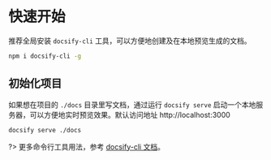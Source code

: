 # 快速开始

推荐全局安装 `docsify-cli` 工具，可以方便地创建及在本地预览生成的文档。

```bash
npm i docsify-cli -g
```

## 初始化项目

如果想在项目的 `./docs` 目录里写文档，通过运行 `docsify serve` 启动一个本地服务器，可以方便地实时预览效果。默认访问地址 http://localhost:3000

```bash
docsify serve ./docs
```



?> 更多命令行工具用法，参考 [docsify-cli 文档](https://github.com/docsifyjs/docsify-cli)。

